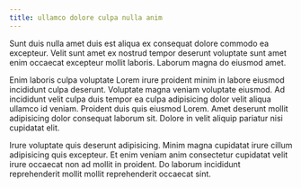 ```yaml
---
title: ullamco dolore culpa nulla anim
---
```


Sunt duis nulla amet duis est aliqua ex consequat dolore commodo ea excepteur. Velit sunt amet ex nostrud tempor deserunt voluptate sunt amet enim occaecat excepteur mollit laboris. Laborum magna do eiusmod amet.

Enim laboris culpa voluptate Lorem irure proident minim in labore eiusmod incididunt culpa deserunt. Voluptate magna veniam voluptate eiusmod. Ad incididunt velit culpa duis tempor ea culpa adipisicing dolor velit aliqua ullamco id veniam. Proident duis quis eiusmod Lorem. Amet deserunt mollit adipisicing dolor consequat laborum sit. Dolore in velit aliquip pariatur nisi cupidatat elit.

Irure voluptate quis deserunt adipisicing. Minim magna cupidatat irure cillum adipisicing quis excepteur. Et enim veniam anim consectetur cupidatat velit irure occaecat non ad mollit in proident. Do laborum incididunt reprehenderit mollit mollit reprehenderit occaecat sint.